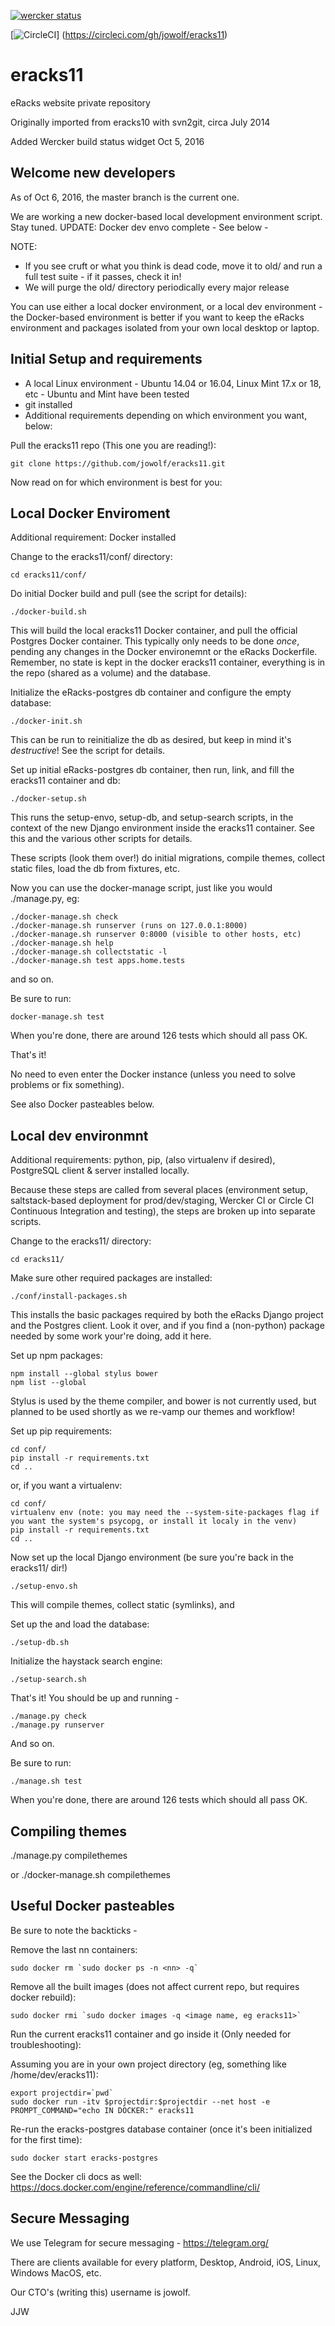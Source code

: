 [![wercker status](https://app.wercker.com/status/db7ec8a2b84453468ca275f066b91cb6/s/master "wercker status")](https://app.wercker.com/project/byKey/db7ec8a2b84453468ca275f066b91cb6)

[![CircleCI](https://circleci.com/gh/jowolf/eracks11.svg?style=svg&circle-token=f61a2dd555166e6a8327e0534db5da05ec0f3f99 "CircleCI Status")]
(https://circleci.com/gh/jowolf/eracks11)

eracks11
========

eRacks website private repository

Originally imported from eracks10 with svn2git, circa July 2014

Added Wercker build status widget Oct 5, 2016


Welcome new developers
----------------------

As of Oct 6, 2016, the master branch is the current one.

We are working a new docker-based local development environment script. Stay tuned.
UPDATE: Docker dev envo complete - See below - 

NOTE:

- If you see cruft or what you think is dead code, move it to old/ and run a full test suite - if it passes, check it in!
- We will purge the old/ directory periodically every major release

You can use either a local docker environment, or a local dev environment - the Docker-based environment is better if you want to keep the eRacks environment and packages isolated from your own local desktop or laptop.


Initial Setup and requirements
------------------------------

- A local Linux environment - Ubuntu 14.04 or 16.04, Linux Mint 17.x or 18, etc - Ubuntu and Mint have been tested
- git installed
- Additional requirements depending on which environment you want, below:

Pull the eracks11 repo (This one you are reading!):

    git clone https://github.com/jowolf/eracks11.git

Now read on for which environment is best for you:


Local Docker Enviroment
-----------------------

Additional requirement: Docker installed

Change to the eracks11/conf/ directory:

    cd eracks11/conf/

Do initial Docker build and pull (see the script for details):

    ./docker-build.sh

This will build the local eracks11 Docker container, and pull the official Postgres Docker container. This typically only needs to be done *once*, pending any changes in the Docker environemnt or the eRacks Dockerfile.
Remember, no state is kept in the docker eracks11 container, everything is in the repo (shared as a volume) and the database.

Initialize the eRacks-postgres db container and configure the empty database:

    ./docker-init.sh

This can be run to reinitialize the db as desired, but keep in mind it's *destructive*!  See the script for details.

Set up initial eRacks-postgres db container, then run, link, and fill the eracks11 container and db:

    ./docker-setup.sh

This runs the setup-envo, setup-db, and setup-search scripts, in the context of the new Django environment inside the eracks11 container.  See this and the various other scripts for details.

These scripts (look them over!) do initial migrations, compile themes, collect static files, load the db from fixtures, etc.

Now you can use the docker-manage script, just like you would ./manage.py, eg:

    ./docker-manage.sh check
    ./docker-manage.sh runserver (runs on 127.0.0.1:8000)
    ./docker-manage.sh runserver 0:8000 (visible to other hosts, etc)
    ./docker-manage.sh help
    ./docker-manage.sh collectstatic -l
    ./docker-manage.sh test apps.home.tests

and so on.

Be sure to run:

    docker-manage.sh test

When you're done, there are around 126 tests which should all pass OK.

That's it!

No need to even enter the Docker instance (unless you need to solve problems or fix something).

See also Docker pasteables below.


Local dev environmnt
--------------------

Additional requirements: python, pip, (also virtualenv if desired), PostgreSQL client & server installed locally.

Because these steps are called from several places (environment setup, saltstack-based deployment for prod/dev/staging, Wercker CI or Circle CI Continuous Integration and testing), the steps are broken up into separate scripts.

Change to the eracks11/ directory:

    cd eracks11/

Make sure other required packages are installed:

    ./conf/install-packages.sh

This installs the basic packages required by both the eRacks Django project and the Postgres client.  Look it over, and if you find a (non-python) package needed by some work your're doing, add it here.

Set up npm packages:

    npm install --global stylus bower
    npm list --global

Stylus is used by the theme compiler, and bower is not currently used, but planned to be used shortly as we re-vamp our themes and workflow!

Set up pip requirements:

    cd conf/
    pip install -r requirements.txt
    cd ..

or, if you want a virtualenv:

    cd conf/
    virtualenv env (note: you may need the --system-site-packages flag if you want the system's psycopg, or install it localy in the venv)
    pip install -r requirements.txt
    cd ..

Now set up the local Django environment (be sure you're back in the eracks11/ dir!)

    ./setup-envo.sh

This will compile themes, collect static (symlinks), and

Set up the and load the database:

    ./setup-db.sh

Initialize the haystack search engine:

    ./setup-search.sh

That's it! You should be up and running -

    ./manage.py check
    ./manage.py runserver

And so on.

Be sure to run:

    ./manage.sh test

When you're done, there are around 126 tests which should all pass OK.



Compiling themes
----------------

./manage.py compilethemes

or ./docker-manage.sh compilethemes



Useful Docker pasteables
------------------------

Be sure to note the backticks -

Remove the last nn containers:

    sudo docker rm `sudo docker ps -n <nn> -q`

Remove all the built images (does not affect current repo, but requires docker rebuild):

    sudo docker rmi `sudo docker images -q <image name, eg eracks11>`

Run the current eracks11 container and go inside it (Only needed for troubleshooting):

Assuming you are in your own project directory (eg, something like /home/dev/eracks11):

    export projectdir=`pwd`
    sudo docker run -itv $projectdir:$projectdir --net host -e PROMPT_COMMAND="echo IN DOCKER:" eracks11

Re-run the eracks-postgres database container (once it's been initialized for the first time):

    sudo docker start eracks-postgres

See the Docker cli docs as well: https://docs.docker.com/engine/reference/commandline/cli/


Secure Messaging
----------------

We use Telegram for secure messaging - https://telegram.org/

There are clients available for every platform, Desktop, Android, iOS, Linux, Windows MacOS, etc.

Our CTO's (writing this) username is jowolf.

JJW
